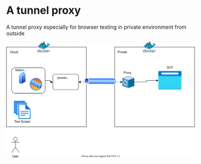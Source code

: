 # A tunnel proxy
A tunnel proxy especially for browser testing in private environment from outside

![](./design_doc.svg)
